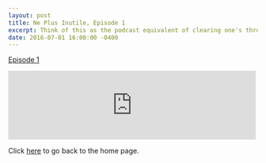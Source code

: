 ```yaml
---
layout: post
title: Ne Plus Inutile, Episode 1
excerpt: Think of this as the podcast equivalent of clearing one's throat.
date: 2016-07-01 16:00:00 -0400
---
```


[Episode 1](https://archive.org/details/npi-001)

<iframe src="https://archive.org/embed/npi-001" width="500" height="140" frameborder="0" webkitallowfullscreen="true" mozallowfullscreen="true" allowfullscreen></iframe>


Click [here](https://goltz20707.mmert.org/) to go back to the home page.

